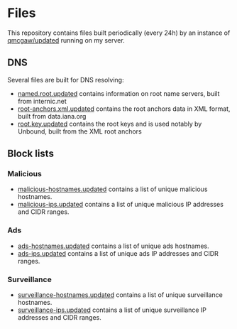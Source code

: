 # Files

This repository contains files built periodically (every 24h) by an instance of [qmcgaw/updated](https://github.com/qdm12/updated) running on my server.

## DNS

Several files are built for DNS resolving:

- [named.root.updated](https://github.com/qdm12/files/blob/master/named.root.updated) contains information on root name servers, built from internic.net
- [root-anchors.xml.updated](https://github.com/qdm12/files/blob/master/root-anchors.xml.updated) contains the root anchors data in XML format, built from data.iana.org
- [root.key.updated](https://github.com/qdm12/files/blob/master/root.key.updated) contains the root keys and is used notably by Unbound, built from the XML root anchors

## Block lists

### Malicious

- [malicious-hostnames.updated](https://github.com/qdm12/files/blob/master/malicious-hostnames.updated) contains a list of unique malicious hostnames.
- [malicious-ips.updated](https://github.com/qdm12/files/blob/master/malicious-ips.xml.updated) contains a list of unique malicious IP addresses and CIDR ranges.

### Ads

- [ads-hostnames.updated](https://github.com/qdm12/files/blob/master/ads-hostnames.updated) contains a list of unique ads hostnames.
- [ads-ips.updated](https://github.com/qdm12/files/blob/master/ads-ips.xml.updated) contains a list of unique ads IP addresses and CIDR ranges.

### Surveillance

- [surveillance-hostnames.updated](https://github.com/qdm12/files/blob/master/surveillance-hostnames.updated) contains a list of unique surveillance hostnames.
- [surveillance-ips.updated](https://github.com/qdm12/files/blob/master/surveillance-ips.xml.updated) contains a list of unique surveillance IP addresses and CIDR ranges.
